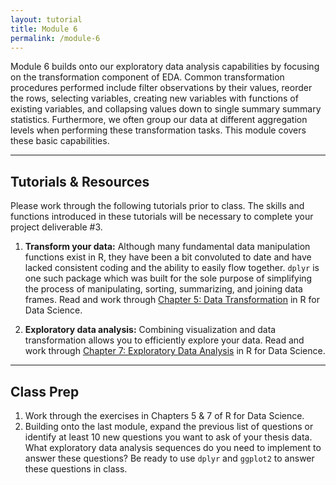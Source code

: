 ```yaml
---
layout: tutorial
title: Module 6
permalink: /module-6
---
```


Module 6 builds onto our exploratory data analysis capabilities by focusing on the transformation component of EDA. Common transformation procedures performed include filter observations by their values, reorder the rows, selecting variables, creating new variables with functions of existing variables, and collapsing values down to single summary summary statistics. Furthermore, we often group our data at different aggregation levels when performing these transformation tasks.  This module covers these basic capabilities.

<hr>

## Tutorials & Resources

Please work through the following tutorials prior to class. The skills and functions introduced in these tutorials will be necessary to complete your project deliverable #3.

1. __Transform your data:__ Although many fundamental data manipulation functions exist in R, they have been a bit convoluted to date and have lacked consistent coding and the ability to easily flow together. `dplyr` is one such package which was built for the sole purpose of simplifying the process of manipulating, sorting, summarizing, and joining data frames.  Read and work through [Chapter 5: Data Transformation](http://r4ds.had.co.nz/transform.html) in R for Data Science.

2. __Exploratory data analysis:__ Combining visualization and data transformation allows you to efficiently explore your data. Read and work through [Chapter 7: Exploratory Data Analysis](http://r4ds.had.co.nz/exploratory-data-analysis.html) in R for Data Science. 


<hr>

## Class Prep

1. Work through the exercises in Chapters 5 & 7 of R for Data Science.
2. Building onto the last module, expand the previous list of questions or identify at least 10 new questions you want to ask of your thesis data.  What exploratory data analysis sequences do you need to implement to answer these questions?  Be ready to use `dplyr` and `ggplot2` to answer these questions in class.
